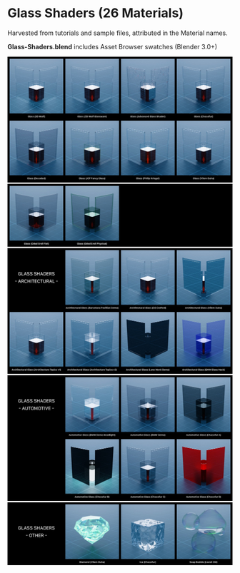 # Glass Shaders (26 Materials)

Harvested from tutorials and sample files, attributed in the Material names.

**Glass-Shaders.blend** includes Asset Browser swatches (Blender 3.0+)

![Glass Shaders 01 Thumbnails](https://github.com/don1138/blender-materials/blob/main/Glass-Shaders/Glass-Shaders-01.jpg)
![Glass Shaders 02 Thumbnails](https://github.com/don1138/blender-materials/blob/main/Glass-Shaders/Glass-Shaders-02.jpg)
![Glass Shaders Architectural Thumbnails](https://github.com/don1138/blender-materials/blob/main/Glass-Shaders/Glass-Shaders-Architectural.jpg)
![Glass Shaders Automotive Thumbnails](https://github.com/don1138/blender-materials/blob/main/Glass-Shaders/Glass-Shaders-Automotive.jpg)
![Glass Shaders Other Thumbnails](https://github.com/don1138/blender-materials/blob/main/Glass-Shaders/Glass-Shaders-Other.jpg)
